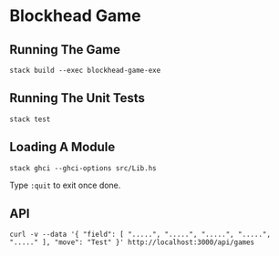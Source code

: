 # Blockhead Game

## Running The Game

```shell
stack build --exec blockhead-game-exe
```

## Running The Unit Tests

```shell
stack test
```

## Loading A Module

```shell
stack ghci --ghci-options src/Lib.hs
```

Type `:quit` to exit once done.

## API

```shell
curl -v --data '{ "field": [ ".....", ".....", ".....", ".....", "....." ], "move": "Test" }' http://localhost:3000/api/games
```

